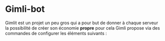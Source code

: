 # Gimli-bot

Gimlit est un projet un peu gros qui a pour but de donner à chaque serveur la possibilité de créer son économie **propre** pour cela Gimli propose via des commandes de configurer les éléments suivants :

